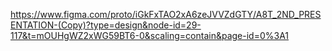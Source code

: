 https://www.figma.com/proto/iGkFxTAO2xA6zeJVVZdGTY/A8T_2ND_PRESENTATION-(Copy)?type=design&node-id=29-117&t=mOUHgWZ2xWG59BT6-0&scaling=contain&page-id=0%3A1